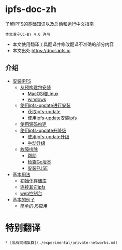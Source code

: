 # ipfs-doc-zh
了解IPFS的基础知识以及启动和运行中文指南

`本文准守CC-BY 4.0 许可`

* 本文使用翻译工具翻译并修改翻译不准确的部分内容
* 本文出处:https://docs.ipfs.io

## 介绍
* [安装IPFS](./introduction/install.md#安装IPFS)
    * [从预构建包安装](./introduction/install.md#从预构建包安装)
        * [MacOS和Linux](./introduction/install.md#MacOS和Linux)
        * [windows](./introduction/install.md#windows)
    * [使用ipfs-update进行安装](./introduction/install.md#使用ipfs-update进行安装)
        * [获取ipfs-update](./introduction/install.md#获取ipfs-update)
        * [使用ipfs-update安装ipfs](./introduction/install.md#使用ipfs-update安装ipfs)
    * [使用源码构建](./introduction/install.md#使用源码构建)
    * [使用ipfs-update升降级](./introduction/install.md#使用ipfs-update升降级)
        * [使用ipfs-update升级](./introduction/install.md#使用ipfs-update升级)
        * [手动升级](./introduction/install.md#手动升级)
    * [故障排除](./introduction/install.md#故障排除)
        * [帮助](./introduction/install.md#帮助)
        * [检查Go版本](./introduction/install.md#检查Go版本)
        * [安装FUSE](./introduction/install.md#安装FUSE)
* [基本用法](./introduction/usage.md#基本用法)
    * [初始化存储库](./introduction/usage.md#初始化存储库)
    * [连接其它ipfs](./introduction/usage.md#连接其它ipfs)
    * [web控制台](./introduction/usage.md#web控制台)
* [基本的例子](./examples/basic-examples.md#基本的例子)
    * [简单的JS应用](./examples/basic-examples.md#简单的JS应用)

# 特别翻译
    * [私有网络集群](./experimental/private-networks.md)

